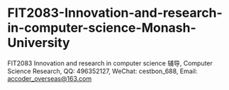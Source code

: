 # FIT2083-Innovation-and-research-in-computer-science-Monash-University
FIT2083 Innovation and research in computer science 辅导, Computer Science Research, QQ: 496352127, WeChat: cestbon_688, Email: accoder_overseas@163.com
